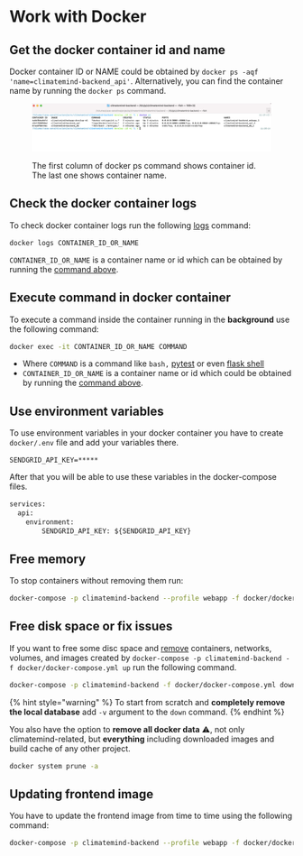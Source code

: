 # Work with Docker

## Get the docker container id and name

Docker container ID or NAME could be obtained by `docker ps -aqf 'name=climatemind-backend_api'`. Alternatively, you can find the container name by running the `docker ps` command.

<figure><img src="../../.gitbook/assets/Screenshot 2022-11-08 at 11.20.30.png" alt=""><figcaption><p>The first column of docker ps command shows container id. The last one shows container name.</p></figcaption></figure>

## Check the docker container logs

To check docker container logs run the following [logs](https://docs.docker.com/engine/reference/commandline/logs/) command:

```
docker logs CONTAINER_ID_OR_NAME
```

`CONTAINER_ID_OR_NAME` is a container name or id which can be obtained by running the [command above](work-with-docker.md#undefined).

## Execute command in docker container

To execute a command inside the container running in the **background** use the following command:

```bash
docker exec -it CONTAINER_ID_OR_NAME COMMAND
```

* Where `COMMAND` is a command like `bash,` [pytest](unit-tests.md#pytest) or even [flask shell](https://flask.palletsprojects.com/en/2.0.x/shell/)
* `CONTAINER_ID_OR_NAME` is a container name or id which could be obtained by running the [command above](work-with-docker.md#undefined).

## Use environment variables

To use environment variables in your docker container you have to create `docker/.env` file and add your variables there. 

```
SENDGRID_API_KEY=*****
```

After that you will be able to use these variables in the docker-compose files.

```
services:
  api:
    environment:
        SENDGRID_API_KEY: ${SENDGRID_API_KEY}
```

## Free memory

To stop containers without removing them run:

```bash
docker-compose -p climatemind-backend --profile webapp -f docker/docker-compose.yml stop
```

## Free disk space or fix issues

If you want to free some disc space and [remove](https://docs.docker.com/engine/reference/commandline/compose\_down/) containers, networks, volumes, and images created by `docker-compose -p climatemind-backend -f docker/docker-compose.yml up` run the following command.

```bash
docker-compose -p climatemind-backend -f docker/docker-compose.yml down
```

{% hint style="warning" %}
To start from scratch and **completely remove the local database** add `-v` argument to the `down` command.
{% endhint %}

You also have the option to **remove all docker data** :warning:, not only climatemind-related, but **everything** including downloaded images and build cache of any other project.&#x20;

```bash
docker system prune -a
```

## Updating frontend image

You have to update the frontend image from time to time using the following command:

```bash
docker-compose -p climatemind-backend --profile webapp -f docker/docker-compose.yml pull
```

